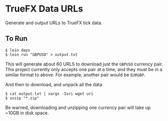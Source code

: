 # TrueFX Data URLs

Generate and output URLs to TrueFX tick data.

## To Run
    $ lein deps
    $ lein run "GBPUSD" > output.txt

This will generate about 60 URLS to download just the `GBPUSD` currency pair. This project currently only accepts one pair at a time, and they must be in a similar format to above. For example, another pair would be `EURGBP`.

And then to download, and unpack all the data

    $ cat output.txt | xargs -Iuri wget uri
    $ unzip "*.zip"

Be warned, downloading and unzipping one currency pair will take up ~10GB in disk space.

